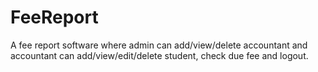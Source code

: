 # FeeReport
A fee report software where admin can add/view/delete accountant and accountant can add/view/edit/delete student, check due fee and logout.
